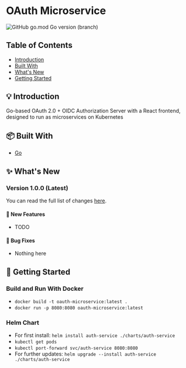 # OAuth Microservice
![GitHub go.mod Go version (branch)](https://img.shields.io/github/go-mod/go-version/arnavmaiti/oauth-microservice/v1.0.0)

## Table of Contents
* [Introduction](#bulb-introduction)
* [Built With](#package-built-with)
* [What's New](#sparkles-whats-new)
* [Getting Started](#wrench-getting-started)

## :bulb: Introduction
Go-based OAuth 2.0 + OIDC Authorization Server with a React frontend, designed to run as microservices on Kubernetes

## :package: Built With
* [Go](https://go.dev/)

## :sparkles: What's New

### Version 1.0.0 (Latest)
You can read the full list of changes [here](https://github.com/arnavmaiti/oauth-microservice/wiki/Version-1.0.0).

#### :rocket: New Features
* TODO

#### :bug: Bug Fixes
* Nothing here

## :wrench: Getting Started

### Build and Run With Docker
* `docker build -t oauth-microservice:latest .`
* `docker run -p 8080:8080 oauth-microservice:latest`

### Helm Chart
* For first install: `helm install auth-service ./charts/auth-service`
* `kubectl get pods`
* `kubectl port-forward svc/auth-service 8080:8080`
* For further updates: `helm upgrade --install auth-service ./charts/auth-service`

